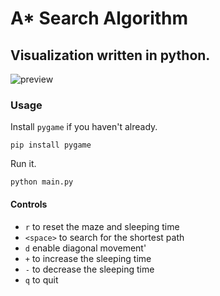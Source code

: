 # A\* Search Algorithm

## Visualization written in python.

![preview](https://i.imgur.com/bjHMvgi.png)

### Usage
Install `pygame` if you haven't already.
```
pip install pygame
````

Run it.
```
python main.py
```

#### Controls
- `r` to reset the maze and sleeping time
- `<space>` to search for the shortest path
- `d` enable diagonal movement'
- `+` to increase the sleeping time
- `-` to decrease the sleeping time
- `q` to quit
